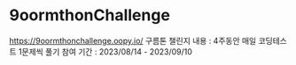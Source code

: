 # 9oormthonChallenge
https://9oormthonchallenge.oopy.io/
구름톤 챌린지
내용 : 4주동안 매일 코딩테스트 1문제씩 풀기
참여 기간 : 2023/08/14 - 2023/09/10
